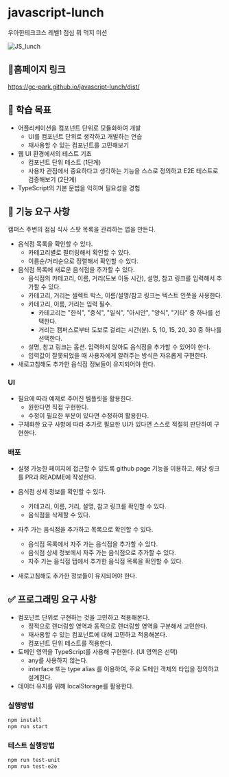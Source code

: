 # javascript-lunch
우아한테크코스 레벨1 점심 뭐 먹지 미션

![JS_lunch](https://github.com/woowacourse/prolog/assets/72205402/3940ed3d-04f8-41d5-9ee6-b3ec239f3d44)

## 🔗홈페이지 링크
https://gc-park.github.io/javascript-lunch/dist/

## 📍 학습 목표
- 어플리케이션을 컴포넌트 단위로 모듈화하여 개발  
  - UI를 컴포넌트 단위로 생각하고 개발하는 연습  
  - 재사용할 수 있는 컴포넌트를 고민해보기  
- 웹 UI 환경에서의 테스트 기초  
  - 컴포넌트 단위 테스트 (1단계)  
  - 사용자 관점에서 중요하다고 생각하는 기능을 스스로 정의하고 E2E 테스트로 검증해보기 (2단계)  
- TypeScript의 기본 문법을 익히며 필요성을 경험  

## 🎯 기능 요구 사항
캠퍼스 주변의 점심 식사 스팟 목록을 관리하는 앱을 만든다.

- 음식점 목록을 확인할 수 있다.
  - 카테고리별로 필터링해서 확인할 수 있다.
  - 이름순/거리순으로 정렬해서 확인할 수 있다.
- 음식점 목록에 새로운 음식점을 추가할 수 있다.
  - 음식점의 카테고리, 이름, 거리(도보 이동 시간), 설명, 참고 링크를 입력해서 추가할 수 있다.
  - 카테고리, 거리는 셀렉트 박스, 이름/설명/참고 링크는 텍스트 인풋을 사용한다.
  - 카테고리, 이름, 거리는 입력 필수.
    - 카테고리는 "한식", "중식", "일식", "아시안", "양식", "기타" 중 하나를 선택한다.
    - 거리는 캠퍼스로부터 도보로 걸리는 시간(분). 5, 10, 15, 20, 30 중 하나를 선택한다.
  - 설명, 참고 링크는 옵션. 입력하지 않아도 음식점을 추가할 수 있어야 한다.
  - 입력값이 잘못되었을 때 사용자에게 알려주는 방식은 자유롭게 구현한다.
- 새로고침해도 추가한 음식점 정보들이 유지되어야 한다.
### UI
- 필요에 따라 예제로 주어진 템플릿을 활용한다.
  - 원한다면 직접 구현한다.
  - 수정이 필요한 부분이 있다면 수정하여 활용한다.
- 구체화한 요구 사항에 따라 추가로 필요한 UI가 있다면 스스로 적절히 판단하여 구현한다.
### 배포
- 실행 가능한 페이지에 접근할 수 있도록 github page 기능을 이용하고, 해당 링크를 PR과 README에 작성한다.

- 음식점 상세 정보를 확인할 수 있다.
  - 카테고리, 이름, 거리, 설명, 참고 링크를 확인할 수 있다.
  - 음식점을 삭제할 수 있다.
- 자주 가는 음식점을 추가하고 목록으로 확인할 수 있다.
  - 음식점 목록에서 자주 가는 음식점을 추가할 수 있다.
  - 음식점 상세 정보에서 자주 가는 음식점으로 추가할 수 있다.
  - 자주 가는 음식점 탭에서 추가한 음식점 목록을 확인할 수 있다.
- 새로고침해도 추가한 정보들이 유지되어야 한다.

## ✅ 프로그래밍 요구 사항

- 컴포넌트 단위로 구현하는 것을 고민하고 적용해본다.
  - 정적으로 렌더링할 영역과 동적으로 렌더링할 영역을 구분해서 고민한다.
  - 재사용할 수 있는 컴포넌트에 대해 고민하고 적용해본다.
  - 컴포넌트 단위 테스트를 적용한다.
- 도메인 영역을 TypeScript를 사용해 구현한다. (UI 영역은 선택)
  - any를 사용하지 않는다.
  - interface 또는 type alias 를 이용하여, 주요 도메인 객체의 타입을 정의하고 설계한다.
- 데이터 유지를 위해 localStorage를 활용한다.

### 실행방법

```bash
npm install
npm run start
```

### 테스트 실행방법

```bash
npm run test-unit
npm run test-e2e
```
